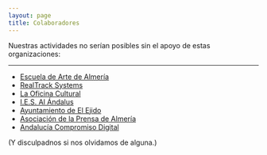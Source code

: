 ```yaml
---
layout: page
title: Colaboradores
---
```


Nuestras actividades no serían posibles sin el apoyo de estas organizaciones:

---

* [Escuela de Arte de Almería][1]
* [RealTrack Systems][2]
* [La Oficina Cultural][3]
* [I.E.S. Al Ándalus][4]  
* [Ayuntamiento de El Ejido][5]
* [Asociación de la Prensa de Almería][6]
* [Andalucía Compromiso Digital][7]

(Y disculpadnos si nos olvidamos de alguna.)

[1]: http://www.eaalmeria.es
[2]: http://www.realtracksystems.com
[3]: http://laoficinacultural.org   
[4]: http://iesalandalus.org/
[5]: http://www.elejido.org/ 
[6]: http://almeria.fape.es/
[7]: https://www.andaluciacompromisodigital.org/blog/category/almeria/

